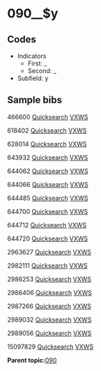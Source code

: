 # 090\_\_$y

## Codes

-   Indicators
    -   First: \_
    -   Second: \_
-   Subfield: y

## Sample bibs

466600 [Quicksearch](https://search.library.yale.edu/catalog/466600) [VXWS](http://prodorbis.library.yale.edu:7014/vxws/GetHoldingsService?bibId=466600)

618402 [Quicksearch](https://search.library.yale.edu/catalog/618402) [VXWS](http://prodorbis.library.yale.edu:7014/vxws/GetHoldingsService?bibId=618402)

628014 [Quicksearch](https://search.library.yale.edu/catalog/628014) [VXWS](http://prodorbis.library.yale.edu:7014/vxws/GetHoldingsService?bibId=628014)

643932 [Quicksearch](https://search.library.yale.edu/catalog/643932) [VXWS](http://prodorbis.library.yale.edu:7014/vxws/GetHoldingsService?bibId=643932)

644062 [Quicksearch](https://search.library.yale.edu/catalog/644062) [VXWS](http://prodorbis.library.yale.edu:7014/vxws/GetHoldingsService?bibId=644062)

644066 [Quicksearch](https://search.library.yale.edu/catalog/644066) [VXWS](http://prodorbis.library.yale.edu:7014/vxws/GetHoldingsService?bibId=644066)

644485 [Quicksearch](https://search.library.yale.edu/catalog/644485) [VXWS](http://prodorbis.library.yale.edu:7014/vxws/GetHoldingsService?bibId=644485)

644700 [Quicksearch](https://search.library.yale.edu/catalog/644700) [VXWS](http://prodorbis.library.yale.edu:7014/vxws/GetHoldingsService?bibId=644700)

644712 [Quicksearch](https://search.library.yale.edu/catalog/644712) [VXWS](http://prodorbis.library.yale.edu:7014/vxws/GetHoldingsService?bibId=644712)

644720 [Quicksearch](https://search.library.yale.edu/catalog/644720) [VXWS](http://prodorbis.library.yale.edu:7014/vxws/GetHoldingsService?bibId=644720)

2963627 [Quicksearch](https://search.library.yale.edu/catalog/2963627) [VXWS](http://prodorbis.library.yale.edu:7014/vxws/GetHoldingsService?bibId=2963627)

2982111 [Quicksearch](https://search.library.yale.edu/catalog/2982111) [VXWS](http://prodorbis.library.yale.edu:7014/vxws/GetHoldingsService?bibId=2982111)

2986253 [Quicksearch](https://search.library.yale.edu/catalog/2986253) [VXWS](http://prodorbis.library.yale.edu:7014/vxws/GetHoldingsService?bibId=2986253)

2986406 [Quicksearch](https://search.library.yale.edu/catalog/2986406) [VXWS](http://prodorbis.library.yale.edu:7014/vxws/GetHoldingsService?bibId=2986406)

2987266 [Quicksearch](https://search.library.yale.edu/catalog/2987266) [VXWS](http://prodorbis.library.yale.edu:7014/vxws/GetHoldingsService?bibId=2987266)

2989032 [Quicksearch](https://search.library.yale.edu/catalog/2989032) [VXWS](http://prodorbis.library.yale.edu:7014/vxws/GetHoldingsService?bibId=2989032)

2989056 [Quicksearch](https://search.library.yale.edu/catalog/2989056) [VXWS](http://prodorbis.library.yale.edu:7014/vxws/GetHoldingsService?bibId=2989056)

15097829 [Quicksearch](https://search.library.yale.edu/catalog/15097829) [VXWS](http://prodorbis.library.yale.edu:7014/vxws/GetHoldingsService?bibId=15097829)

**Parent topic:**[090](../../tags/090/090.md)


